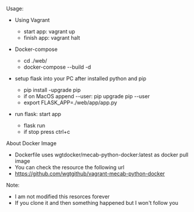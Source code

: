 Usage: 
- Using Vagrant
    - start app: vagrant up
    - finish app: vagrant halt

- Docker-compose
    - cd ./web/
    - docker-compose --build -d

- setup flask into your PC after installed python and pip
    - pip install -upgrade pip
    - if on MacOS append --user: pip upgrade pip --user
    - export FLASK_APP=./web/app/app.py

- run flask: start app
    - flask run
    - if stop press ctrl+c

About Docker Image
- Dockerfile uses wgtdocker/mecab-python-docker:latest as docker pull image
- You can check the resource the following url
- https://github.com/wgtgithub/vagrant-mecab-python-docker

Note:
- I am not modified this resorces forever
- If you clone it and then something happened but I won't follow you
